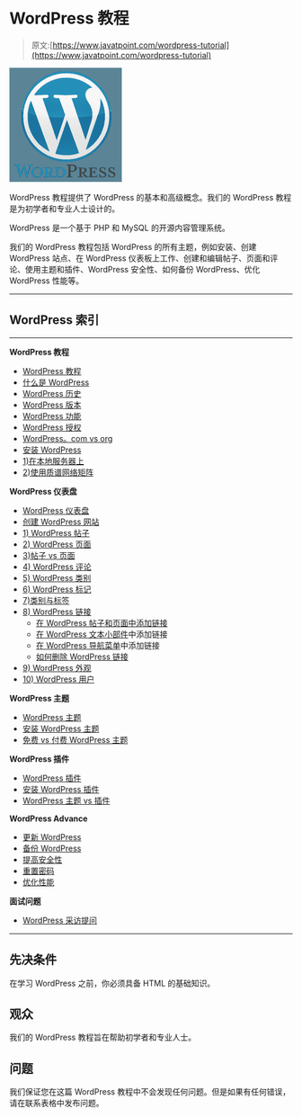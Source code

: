 # WordPress 教程

> 原文:[https://www.javatpoint.com/wordpress-tutorial](https://www.javatpoint.com/wordpress-tutorial)

![wordpress tutorial](img/84ea6585d04e021fff531c21d93fbca2.png)

WordPress 教程提供了 WordPress 的基本和高级概念。我们的 WordPress 教程是为初学者和专业人士设计的。

WordPress 是一个基于 PHP 和 MySQL 的开源内容管理系统。

我们的 WordPress 教程包括 WordPress 的所有主题，例如安装、创建 WordPress 站点、在 WordPress 仪表板上工作、创建和编辑帖子、页面和评论、使用主题和插件、WordPress 安全性、如何备份 WordPress、优化 WordPress 性能等。

* * *

## WordPress 索引

* * *

**WordPress 教程**

*   [WordPress 教程](wordpress-tutorial)
*   [什么是 WordPress](what-is-wordpress)
*   [WordPress 历史](wordpress-history)
*   [WordPress 版本](wordpress-versions)
*   [WordPress 功能](wordpress-features)
*   [WordPress 授权](wordpress-licensing)
*   [WordPress。com vs org](wordpress-com-vs-wordpress-org)
*   [安装 WordPress](installing-wordpress)
*   [1)在本地服务器上](installing-wordpress-on-local-server)
*   [2)使用质谱网络矩阵](installing-wordpress-using-ms-webmatrix)

**WordPress 仪表盘**

*   [WordPress 仪表盘](wordpress-dashboard)
*   [创建 WordPress 网站](how-to-create-wordpress-site)
*   [1) WordPress 帖子](wordpress-posts)
*   [2) WordPress 页面](wordpress-pages)
*   [3)帖子 vs 页面](wordpress-posts-vs-pages)
*   [4) WordPress 评论](wordpress-comments)
*   [5) WordPress 类别](wordpress-categories)
*   [6) WordPress 标记](wordpress-tags)
*   [7)类别与标签](wordpress-categories-vs-tags)
*   [8) WordPress 链接](wordpress-links)
    *   [在 WordPress 帖子和页面中添加链接](add-a-link-in-wordpress-posts-and-pages)
    *   [在 WordPress 文本小部件](how-to-add-a-link-in-wordpress-text-widgets)中添加链接
    *   [在 WordPress 导航菜单](how-to-add-a-new-link-in-wordpress-navigation-menus)中添加链接
    *   [如何删除 WordPress 链接](how-to-deletes-wordpress-links)
*   [9) WordPress 外观](wordpress-appearance)
*   [10) WordPress 用户](wordpress-users)

**WordPress 主题**

*   [WordPress 主题](wordpress-theme)
*   [安装 WordPress 主题](how-to-install-wordpress-themes)
*   [免费 vs 付费 WordPress 主题](free-vs-paid-wordpress-themes)

**WordPress 插件**

*   [WordPress 插件](wordpress-plugins)
*   [安装 WordPress 插件](how-to-install-wordpress-plugins)
*   [WordPress 主题 vs 插件](difference-between-wordpress-themes-and-plugins)

**WordPress Advance**

*   [更新 WordPress](how-to-update-wordpress-site)
*   [备份 WordPress](how-to-backup-wordpress-site)
*   [提高安全性](how-to-improve-wordpress-security)
*   [重置密码](how-to-reset-password-in-wordpress)
*   [优化性能](how-to-optimize-wordpress-performance)

**面试问题**

*   [WordPress 采访提问](wordpress-interview-questions)

* * *

## 先决条件

在学习 WordPress 之前，你必须具备 HTML 的基础知识。

## 观众

我们的 WordPress 教程旨在帮助初学者和专业人士。

## 问题

我们保证您在这篇 WordPress 教程中不会发现任何问题。但是如果有任何错误，请在联系表格中发布问题。